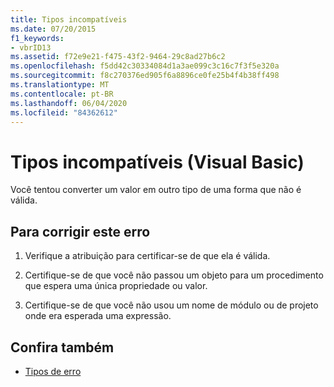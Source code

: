```yaml
---
title: Tipos incompatíveis
ms.date: 07/20/2015
f1_keywords:
- vbrID13
ms.assetid: f72e9e21-f475-43f2-9464-29c8ad27b6c2
ms.openlocfilehash: f5dd42c30334084d1a3ae099c3c16c7f3f5e320a
ms.sourcegitcommit: f8c270376ed905f6a8896ce0fe25b4f4b38ff498
ms.translationtype: MT
ms.contentlocale: pt-BR
ms.lasthandoff: 06/04/2020
ms.locfileid: "84362612"
---
```

# <a name="type-mismatch-visual-basic"></a>Tipos incompatíveis (Visual Basic)
Você tentou converter um valor em outro tipo de uma forma que não é válida.  
  
## <a name="to-correct-this-error"></a>Para corrigir este erro  
  
1. Verifique a atribuição para certificar-se de que ela é válida.  
  
2. Certifique-se de que você não passou um objeto para um procedimento que espera uma única propriedade ou valor.  
  
3. Certifique-se de que você não usou um nome de módulo ou de projeto onde era esperada uma expressão.  
  
## <a name="see-also"></a>Confira também

- [Tipos de erro](../../programming-guide/language-features/error-types.md)
